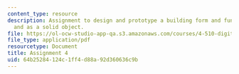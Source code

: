```yaml
---
content_type: resource
description: Assignment to design and prototype a building form and function in CAD
  and as a solid object.
file: https://ol-ocw-studio-app-qa.s3.amazonaws.com/courses/4-510-digital-design-fabrication-fall-2008/64b25284124c1ff4d88a92d360636c9b_assn4.pdf
file_type: application/pdf
resourcetype: Document
title: Assignment 4
uid: 64b25284-124c-1ff4-d88a-92d360636c9b
---
```

